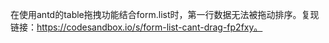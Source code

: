 在使用antd的table拖拽功能结合form.list时，第一行数据无法被拖动排序。复现链接：https://codesandbox.io/s/form-list-cant-drag-fp2fxy。
